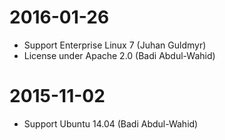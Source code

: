 

# 2016-01-26

- Support Enterprise Linux 7 (Juhan Guldmyr)
- License under Apache 2.0 (Badi Abdul-Wahid)

# 2015-11-02

- Support Ubuntu 14.04 (Badi Abdul-Wahid)
